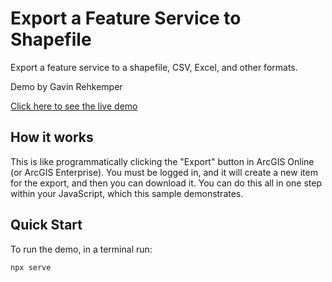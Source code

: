 # Export a Feature Service to Shapefile

Export a feature service to a shapefile, CSV, Excel, and other formats.

Demo by Gavin Rehkemper

[Click here to see the live demo](https://gavinr-maps.github.io/export-feature-service-to-shapefile/)

## How it works

This is like programmatically clicking the "Export" button in ArcGIS Online (or ArcGIS Enterprise). You must be logged in, and it will create a new item for the export, and then you can download it. You can do this all in one step within your JavaScript, which this sample demonstrates.

## Quick Start

To run the demo, in a terminal run:

```bash
npx serve
```
